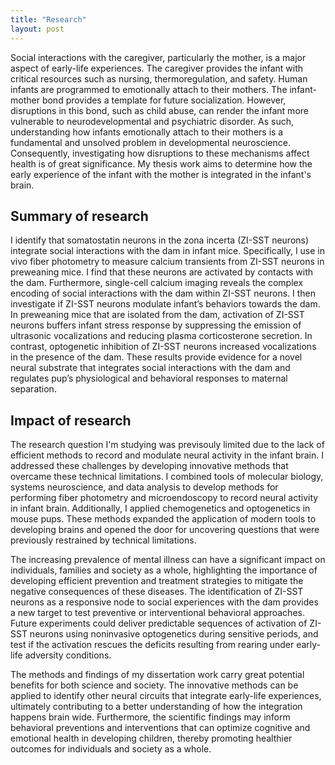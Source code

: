```yaml
---
title: "Research"
layout: post
---
```


Social interactions with the caregiver, particularly the mother, is a major aspect of early-life experiences. The caregiver provides the infant with critical resources such as nursing, thermoregulation, and safety. Human infants are programmed to emotionally attach to their mothers. The infant-mother bond provides a template for future socialization. However, disruptions in this bond, such as child abuse, can render the infant more vulnerable to neurodevelopmental and psychiatric disorder. As such, understanding how infants emotionally attach to their mothers is a fundamental and unsolved problem in developmental neuroscience. Consequently, investigating how disruptions to these mechanisms affect health is of great significance. My thesis work aims to determine how the early experience of the infant with the mother is integrated in the infant's brain.


## Summary of research

I identify that somatostatin neurons in the zona incerta (ZI-SST neurons) integrate social interactions with the dam in infant mice. Specifically, I use in vivo fiber photometry to measure calcium transients from ZI-SST neurons in preweaning mice. I find that these neurons are activated by contacts with the dam. Furthermore, single-cell calcium imaging reveals the complex encoding of social interactions with the dam within ZI-SST neurons. I then investigate if ZI-SST neurons modulate infant’s behaviors towards the dam. In preweaning mice that are isolated from the dam, activation of ZI-SST neurons buffers infant stress response by suppressing the emission of ultrasonic vocalizations and reducing plasma corticosterone secretion. In contrast, optogenetic inhibition of ZI-SST neurons increased vocalizations in the presence of the dam. These results provide evidence for a novel neural substrate that integrates social interactions with the dam and regulates pup’s physiological and behavioral responses to maternal separation.

## Impact of research
The research question I'm studying was previsouly limited due to the lack of efficient methods to record and modulate neural activity in the infant brain. I addressed these challenges by developing innovative methods that overcame these technical limitations. I combined tools of molecular biology, systems neuroscience, and data analysis to develop methods for performing fiber photometry and microendoscopy to record neural activity in infant brain. Additionally, I applied chemogenetics and optogenetics in mouse pups. These methods expanded the application of modern tools to developing brains and opened the door for uncovering questions that were previously restrained by technical limitations.  

The increasing prevalence of mental illness can have a significant impact on individuals, families and society as a whole, highlighting the importance of developing efficient prevention and treatment strategies to mitigate the negative consequences of these diseases. The identification of ZI-SST neurons as a responsive node to social experiences with the dam provides a new target to test preventive or interventional behavioral approaches. Future experiments could deliver predictable sequences of activation of ZI-SST neurons using noninvasive optogenetics during sensitive periods, and test if the activation rescues the deficits resulting from rearing under early-life adversity conditions. 

The methods and findings of my dissertation work carry great potential benefits for both science and society. The innovative methods can be applied to identify other neural circuits that integrate early-life experiences, ultimately contributing to a better understanding of how the integration happens brain wide. Furthermore, the scientific findings may inform behavioral preventions and interventions that can optimize cognitive and emotional health in developing children, thereby promoting healthier outcomes for individuals and society as a whole.


